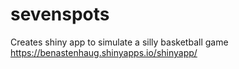 # sevenspots

Creates shiny app to simulate a silly basketball game https://benastenhaug.shinyapps.io/shinyapp/
